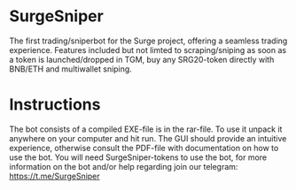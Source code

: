# SurgeSniper
The first trading/sniperbot for the Surge project, offering a seamless trading experience. Features included but not limted to scraping/sniping as soon as a token is launched/dropped in TGM, buy any SRG20-token directly with BNB/ETH and multiwallet sniping. 

# Instructions
The bot consists of a compiled EXE-file is in the rar-file. To use it unpack it anywhere on your computer and hit run. The GUI should provide an intuitive experience, otherwise consult the PDF-file with documentation on how to use the bot. You will need SurgeSniper-tokens to use the bot, for more information on the bot and/or help regarding join our telegram: https://t.me/SurgeSniper
